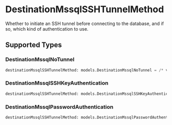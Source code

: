 # DestinationMssqlSSHTunnelMethod

Whether to initiate an SSH tunnel before connecting to the database, and if so, which kind of authentication to use.


## Supported Types

### DestinationMssqlNoTunnel

```python
destinationMssqlSSHTunnelMethod: models.DestinationMssqlNoTunnel = /* values here */
```

### DestinationMssqlSSHKeyAuthentication

```python
destinationMssqlSSHTunnelMethod: models.DestinationMssqlSSHKeyAuthentication = /* values here */
```

### DestinationMssqlPasswordAuthentication

```python
destinationMssqlSSHTunnelMethod: models.DestinationMssqlPasswordAuthentication = /* values here */
```

